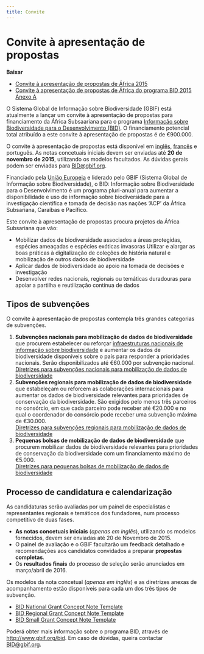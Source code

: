 ```yaml
---
title: Convite
---
```

# Convite à apresentação de propostas 

**Baixar** 

+ [Convite à apresentação de propostas de África 2015](http://www.gbif.org/sites/default/files/gbif_project/files/Convite_a_apresentacao_de_propostas_de_Africa_2015_0.pdf)
+ [Convite à apresentação de propostas de África do programa BID 2015 Anexo A](http://www.gbif.org/sites/default/files/gbif_project/files/Convite_a_apresentacao_de_propostas_de_Africa_do_programa_BID_2015_Anexo_A.pdf)

O Sistema Global de Informação sobre Biodiversidade (GBIF) está atualmente a lançar um convite à apresentação de propostas para financiamento da África Subsaariana para o programa [Informação sobre Biodiversidade para o Desenvolvimento (BID)](http://gbif.org/bid). O financiamento potencial total atribuído a este convite à apresentação de propostas é de €900.000.

O convite à apresentação de propostas está disponível em [inglês](#en), [francês](#fr) e português. As notas concetuais iniciais devem ser enviadas até **20 de novembro de 2015**, utilizando os modelos facultados. As dúvidas gerais podem ser enviadas para [BID@gbif.org](mailto:bid@gbif.org).

Financiado pela [União Europeia](http://europa.eu) e liderado pelo GBIF (Sistema Global de Informação sobre Biodiversidade), o BID: Informação sobre Biodiversidade para o Desenvolvimento é um programa pluri-anual para aumentar a disponibilidade e uso de informação sobre biodiversidade para a investigação científica e tomada de decisão nas nações ‘ACP’ da África Subsariana, Caraíbas e Pacífico.

Este convite à apresentação de propostas procura projetos da África Subsariana que vão:

+ Mobilizar dados de biodiversidade associados a áreas protegidas, espécies ameaçadas e espécies exóticas invasoras
Utilizar e alargar as boas práticas à digitalização de coleções de história natural e mobilização de outros dados de biodiversidade
+ Aplicar dados de biodiversidade ao apoio na tomada de decisões e investigação
+ Desenvolver redes nacionais, regionais ou temáticas duradouras para apoiar a partilha e reutilização contínua de dados

## Tipos de subvenções

O convite à apresentação de propostas contempla três grandes categorias de subvenções.

1. **Subvenções nacionais para mobilização de dados de biodiversidade** que procurem estabelecer ou reforçar [infraestruturas nacionais de informação sobre biodiversidade](http://www.gbif.org/resource/80925) e aumentar os dados de biodiversidade disponíveis sobre o país para responder a prioridades nacionais. Serão disponibilizados até €60.000 por subvenção nacional.<br> [Diretrizes para subvenções nacionais para mobilização de dados de biodiversidade](http://www.gbif.org/sites/default/files/gbif_project/files/Diretrizes_para_subvencoes_nacionais_para_mobilizacao_de_dados_de_biodiversidade.pdf)
2. **Subvenções regionais para mobilização de dados de biodiversidade** que estabeleçam ou reforcem as colaborações internacionais para aumentar os dados de biodiversidade relevantes para prioridades de conservação da biodiversidade. São exigidos pelo menos três parceiros no consórcio, em que cada parceiro pode receber até €20.000 e no qual o coordenador do consórcio pode receber uma subvenção máxima de €30.000.<br> [Diretrizes para subvenções regionais para mobilização de dados de biodiversidade](http://www.gbif.org/sites/default/files/gbif_project/files/Diretrizes_para_subvencoes_regionais_para_mobilizacao_de_dados_de_biodiversidade.pdf)
3. **Pequenas bolsas de mobilização de dados de biodiversidade** que procurem mobilizar dados de biodiversidade relevantes para prioridades de conservação da biodiversidade com um financiamento máximo de €5.000.<br>[Diretrizes para pequenas bolsas de mobilização de dados de biodiversidade](http://www.gbif.org/sites/default/files/gbif_project/files/Diretrizes_para_pequenas_bolsas_de_mobilizacao_de_dados_de_biodiversidade.pdf)

## Processo de candidatura e calendarização

As candidaturas serão avaliadas por um painel de especialistas e representantes regionais e temáticos dos fundadores, num processo competitivo de duas fases.

+ **As notas concetuais iniciais** (*apenas em inglês*), utilizando os modelos fornecidos, devem ser enviadas até 20 de Novembro de 2015.
+ O painel de avaliação e o GBIF facultarão um feedback detalhado e recomendações aos candidatos convidados a preparar **propostas completas**.
+ Os **resultados finais** do processo de seleção serão anunciados em março/abril de 2016.

Os modelos da nota concetual (*apenas em inglês*) e as diretrizes anexas de acompanhamento estão disponíveis para cada um dos três tipos de subvenção.

+ [BID National Grant Concept Note Template](http://www.gbif.org/sites/default/files/gbif_project/files/20150928%20BID%20National%20Grant%20Concept%20Note%20Template.doc)
+ [BID Regional Grant Concept Note Template](http://www.gbif.org/sites/default/files/gbif_project/files/20150928%20BID%20Regional%20Grant%20Concept%20Note%20Template.doc)
+ [BID Small Grant Concept Note Template](http://www.gbif.org/sites/default/files/gbif_project/files/20150928%20BID%20Small%20Grant%20Concept%20Note%20Template.doc)


Poderá obter mais informação sobre o programa BID, através de http://www.gbif.org/bid. Em caso de dúvidas, queira contactar [BID@gbif.org](mailto:bid@gbif.org).